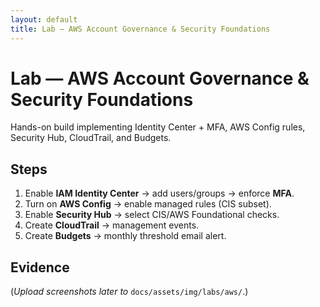 ```yaml
---
layout: default
title: Lab — AWS Account Governance & Security Foundations
---
```


# Lab — AWS Account Governance & Security Foundations

Hands-on build implementing Identity Center + MFA, AWS Config rules, Security Hub, CloudTrail, and Budgets.

## Steps
1. Enable **IAM Identity Center** → add users/groups → enforce **MFA**.
2. Turn on **AWS Config** → enable managed rules (CIS subset).
3. Enable **Security Hub** → select CIS/AWS Foundational checks.
4. Create **CloudTrail** → management events.
5. Create **Budgets** → monthly threshold email alert.

## Evidence
(_Upload screenshots later to_ `docs/assets/img/labs/aws/`.)
